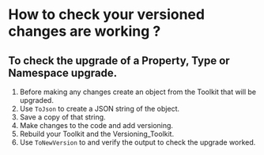 # How to check your versioned changes are working ?
## To check the upgrade of a Property, Type or Namespace upgrade. 

1. Before making any changes create an object from the Toolkit that will be upgraded.
1. Use `ToJson` to create a JSON string of the object.
1. Save a copy of that string.
1. Make changes to the code and add versioning.
1. Rebuild your Toolkit and the Versioning_Toolkit.
1. Use `ToNewVersion` to and verify the output to check the upgrade worked.
